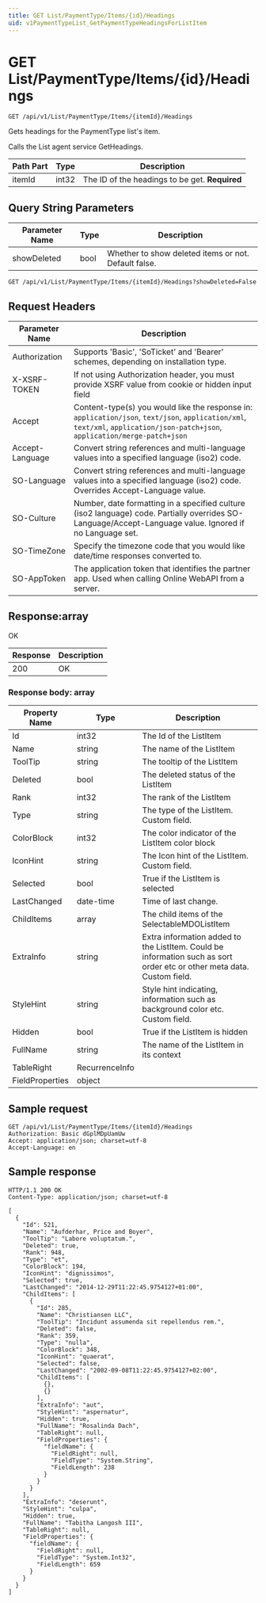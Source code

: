 ```yaml
---
title: GET List/PaymentType/Items/{id}/Headings
uid: v1PaymentTypeList_GetPaymentTypeHeadingsForListItem
---
```


# GET List/PaymentType/Items/{id}/Headings

```http
GET /api/v1/List/PaymentType/Items/{itemId}/Headings
```

Gets headings for the PaymentType list's item.


Calls the List agent service GetHeadings.





| Path Part | Type | Description |
|-----------|------|-------------|
| itemId | int32 | The ID of the headings to be get. **Required** |


## Query String Parameters

| Parameter Name | Type |  Description |
|----------------|------|--------------|
| showDeleted | bool |  Whether to show deleted items or not. Default false. |

```http
GET /api/v1/List/PaymentType/Items/{itemId}/Headings?showDeleted=False
```


## Request Headers

| Parameter Name | Description |
|----------------|-------------|
| Authorization  | Supports 'Basic', 'SoTicket' and 'Bearer' schemes, depending on installation type. |
| X-XSRF-TOKEN   | If not using Authorization header, you must provide XSRF value from cookie or hidden input field |
| Accept         | Content-type(s) you would like the response in: `application/json`, `text/json`, `application/xml`, `text/xml`, `application/json-patch+json`, `application/merge-patch+json` |
| Accept-Language | Convert string references and multi-language values into a specified language (iso2) code. |
| SO-Language | Convert string references and multi-language values into a specified language (iso2) code. Overrides Accept-Language value. |
| SO-Culture | Number, date formatting in a specified culture (iso2 language) code. Partially overrides SO-Language/Accept-Language value. Ignored if no Language set. |
| SO-TimeZone | Specify the timezone code that you would like date/time responses converted to. |
| SO-AppToken | The application token that identifies the partner app. Used when calling Online WebAPI from a server. |


## Response:array

OK

| Response | Description |
|----------------|-------------|
| 200 | OK |

### Response body: array

| Property Name | Type |  Description |
|----------------|------|--------------|
| Id | int32 | The Id of the ListItem |
| Name | string | The name of the ListItem |
| ToolTip | string | The tooltip of the ListItem |
| Deleted | bool | The deleted status of the ListItem |
| Rank | int32 | The rank of the ListItem |
| Type | string | The type of the ListItem. Custom field. |
| ColorBlock | int32 | The color indicator of the ListItem color block |
| IconHint | string | The Icon hint of the ListItem. Custom field. |
| Selected | bool | True if the ListItem is selected |
| LastChanged | date-time | Time of last change. |
| ChildItems | array | The child items of the SelectableMDOListItem |
| ExtraInfo | string | Extra information added to the ListItem. Could be information such as sort order etc or other meta data. Custom field. |
| StyleHint | string | Style hint indicating, information such as background color etc. Custom field. |
| Hidden | bool | True if the ListItem is hidden |
| FullName | string | The name of the ListItem in its context |
| TableRight | RecurrenceInfo |  |
| FieldProperties | object |  |

## Sample request

```http!
GET /api/v1/List/PaymentType/Items/{itemId}/Headings
Authorization: Basic dGplMDpUamUw
Accept: application/json; charset=utf-8
Accept-Language: en
```

## Sample response

```http_
HTTP/1.1 200 OK
Content-Type: application/json; charset=utf-8

[
  {
    "Id": 521,
    "Name": "Aufderhar, Price and Boyer",
    "ToolTip": "Labore voluptatum.",
    "Deleted": true,
    "Rank": 948,
    "Type": "et",
    "ColorBlock": 194,
    "IconHint": "dignissimos",
    "Selected": true,
    "LastChanged": "2014-12-29T11:22:45.9754127+01:00",
    "ChildItems": [
      {
        "Id": 285,
        "Name": "Christiansen LLC",
        "ToolTip": "Incidunt assumenda sit repellendus rem.",
        "Deleted": false,
        "Rank": 359,
        "Type": "nulla",
        "ColorBlock": 348,
        "IconHint": "quaerat",
        "Selected": false,
        "LastChanged": "2002-09-08T11:22:45.9754127+02:00",
        "ChildItems": [
          {},
          {}
        ],
        "ExtraInfo": "aut",
        "StyleHint": "aspernatur",
        "Hidden": true,
        "FullName": "Rosalinda Dach",
        "TableRight": null,
        "FieldProperties": {
          "fieldName": {
            "FieldRight": null,
            "FieldType": "System.String",
            "FieldLength": 238
          }
        }
      }
    ],
    "ExtraInfo": "deserunt",
    "StyleHint": "culpa",
    "Hidden": true,
    "FullName": "Tabitha Langosh III",
    "TableRight": null,
    "FieldProperties": {
      "fieldName": {
        "FieldRight": null,
        "FieldType": "System.Int32",
        "FieldLength": 659
      }
    }
  }
]
```